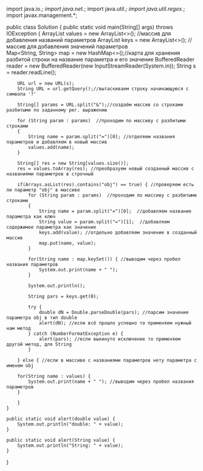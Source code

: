 
import java.io.*;
import java.net.*;
import java.util.*;
import java.util.regex.*;
import javax.management.*;


public class Solution {
    public static void main(String[] args) throws IOException {
    	ArrayList<String> values = new ArrayList<>(); //массив для добавления названий параметров
    	ArrayList<String> keys = new ArrayList<>(); //массив для добавления значений параметров  	
    	Map<String, String> map = new HashMap<>();//карта для хранения разбитой строки на название параметра и его значение
    	BufferedReader reader = new BufferedReader(new InputStreamReader(System.in));
    	String s = reader.readLine();
    	
    	URL url = new URL(s);
        String URL = url.getQuery();//вытаскиваем строку начинающуюся с символа '?'
        
        String[] params = URL.split("&");//создаём массив со строками разбитыми по заданному рег. выражению
        
        for (String param : params)  //проходим по массиву с разбитыми строками 
        {  
            String name = param.split("=")[0]; //отделяем названия параметров и добавляем в новый массив 
            values.add(name);
        } 
        
        String[] res = new String[values.size()];
        res = values.toArray(res); //преобразуем новый созданный массив с названиями параметров в строчный
   
        if(Arrays.asList(res).contains("obj") == true) { //проверяем есть ли параметр "obj" в массиве
        	for (String param : params)  //проходим по массиву с разбитыми строками
            {  
                String name = param.split("=")[0];  //добавляем название параметра как ключ
                String value = param.split("=")[1];  //добавляем содержимое параметра как значение
                keys.add(value); //отдельно добавляем значение в созданный массив
                map.put(name, value);  
            } 
        	
        	for(String name : map.keySet()) { //выводим через пробел названия параметров
        		System.out.print(name + " ");
        	}
        	
        	System.out.println();
        	
        	String pars = keys.get(0);
        	
        	try {
        		double dN = Double.parseDouble(pars); //парсим значение параметра obj в тип double
        		alert(dN); //если всё прошло успешно то применяем нужный нам метод
        	} catch (NumberFormatException e) {
        		alert(pars); //если выкинуто исключение то применяем другой метод, для String
        	}
        	
        } else { //если в массиве с названиями параметров нету параметра с именем obj
        	
        for(String name : values) {
        	System.out.print(name + " "); //выводим через пробел названия параметров
        }
        
        }
    }
     
    public static void alert(double value) {
        System.out.println("double: " + value);
    }

    public static void alert(String value) {
        System.out.println("String: " + value);
    }
}
